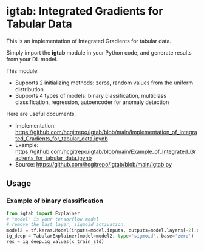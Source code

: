 # igtab: Integrated Gradients for Tabular Data

This is an implementation of Integrated Gradients for tabular data.

Simply import the **igtab** module in your Python code, and generate results from your DL model.

This module:
- Supports 2 initializing methods: zeros, random values from the uniform distribution
- Supports 4 types of models: binary classification, multiclass classification, regression, autoencoder for anomaly detection

Here are useful documents.
- Implementation: https://github.com/hcgitrepo/igtab/blob/main/Implementation_of_Integrated_Gradients_for_tabular_data.ipynb
- Example: https://github.com/hcgitrepo/igtab/blob/main/Example_of_Integrated_Gradients_for_tabular_data.ipynb
- Source: https://github.com/hcgitrepo/igtab/blob/main/igtab.py

## Usage

### Example of binary classification

```python
from igtab import Explainer
# "model" is your tensorflow model
# remove the last layer, sigmoid activation.
model2 = tf.keras.Model(inputs=model.inputs, outputs=model.layers[-2].output)
ig_deep = TabularExplainer(model=model2, type='sigmoid', base='zero')
res = ig_deep.ig_values(x_train_std)
```
